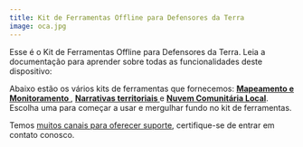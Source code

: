 ```yaml
---
title: Kit de Ferramentas Offline para Defensores da Terra
image: oca.jpg
---
```


Esse é o Kit de Ferramentas Offline para Defensores da Terra. Leia a documentação para aprender sobre todas as funcionalidades deste dispositivo:

<app-button :nomargin="true" localurl=":8086/all/https://docs.earthdefenderstoolkit.com/device-usage/first-steps" text="Read documentation"></app-button>

Abaixo estão os vários kits de ferramentas que fornecemos: **[Mapeamento e Monitoramento ](/mapping-and-monitoring)**, **[Narrativas territoriais ](/geo-storytelling)** e **[Nuvem Comunitária Local](/storing-sharing)**. Escolha uma para começar a usar e mergulhar fundo no kit de ferramentas.

Temos [muitos canais para oferecer suporte](#support-and-contributing), certifique-se de entrar em contato conosco.
